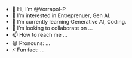 - 👋 Hi, I’m @Vorrapol-P
- 👀 I’m interested in Entreprenuer, Gen AI.
- 🌱 I’m currently learning Generative AI, Coding.
- 💞️ I’m looking to collaborate on ...
- 📫 How to reach me ...
- 😄 Pronouns: ...
- ⚡ Fun fact: ...

<!---
Vorrapol-P/Vorrapol-P is a ✨ special ✨ repository because its `README.md` (this file) appears on your GitHub profile.
You can click the Preview link to take a look at your changes.
--->
